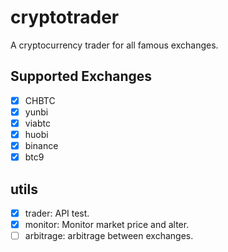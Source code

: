 # cryptotrader

A cryptocurrency trader for all famous exchanges.

## Supported Exchanges
- [x] CHBTC
- [x] yunbi
- [x] viabtc
- [x] huobi
- [x] binance
- [x] btc9

## utils
- [x] trader: API test.
- [x] monitor: Monitor market price and alter.
- [ ] arbitrage: arbitrage between exchanges.
